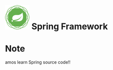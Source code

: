 # <img src="src/docs/asciidoc/images/spring-framework.png" width="80" height="80"> Spring Framework

# Note

amos learn Spring source code!!

